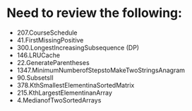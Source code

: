 # Need to review the following:

- 207.CourseSchedule
- 41.FirstMissingPositive
- 300.LongestIncreasingSubsequence (DP)
- 146.LRUCache
- 22.GenerateParentheses
- 1347.MinimumNumberofStepstoMakeTwoStringsAnagram
- 90.SubsetsII
- 378.KthSmallestElementinaSortedMatrix
- 215.KthLargestElementinanArray
- 4.MedianofTwoSortedArrays
